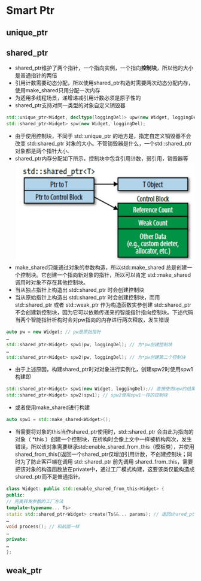 # Smart Ptr
## unique_ptr

## shared_ptr
- shared_ptr维护了两个指针，一个指向实例，一个指向**控制块**，所以他的大小是普通指针的两倍
- 引用计数需要动态分配，所以使用shared_ptr构造时需要两次动态分配内存，使用make_shared只用分配一次内存
- 为适用多线程场景，递增递减引⽤计数必须是原⼦性的
- shared_ptr支持对同一类型的对象自定义销毁器
```cpp
std::unique_ptr<Widget, decltype(loggingDel)> upw(new Widget, loggingDel); //对于同一对象，不同类型的销毁器，是不同类型
std::shared_ptr<Widget> spw(new Widget, loggingDel);
```
- 由于使用控制块，不同于 std::unique_ptr 的地⽅是，指定⾃定义销毁器不会改变 std::shared_ptr 对象的⼤小。不管销毁器是什么，⼀个std::shared_ptr 对象都是两个指针⼤小.
- shared_ptr内存分配如下所示，控制块中包含引用计数，弱引用，销毁器等
![](./shared_ptr_control_block.jpg)
- make_shared只能通过对象的参数构造，所以std::make_shared 总是创建⼀个控制块。它创建⼀个指向新对象的指针，所以可以肯定 std::make_shared 调⽤时对象不存在其他控制块。
- 当从独占指针上构造出 std::shared_ptr 时会创建控制块
- 当从原始指针上构造出 std::shared_ptr 时会创建控制块，而⽤ std::shared_ptr 或者 std::weak_ptr 作为构造函数实参创建 std::shared_ptr 不会创建新控制块，因为它可以依赖传递来的智能指针指向控制块。下述代码当两个智能指针析构时会对pw指向的内存进行两次释放，发生错误
```cpp
auto pw = new Widget; // pw是原始指针
…
std::shared_ptr<Widget> spw1(pw, loggingDel); // 为*pw创建控制块
…
std::shared_ptr<Widget> spw2(pw, loggingDel); // 为*pw创建第⼆个控制块
```
- 由于上述原因，构建shared_ptr时对对象进行实例化，创建spw2时使用spw1构建即
```cpp
std::shared_ptr<Widget> spw1(new Widget, loggingDel);// 直接使⽤new的结果
std::shared_ptr<Widget> spw2(spw1); // spw2使⽤spw1⼀样的控制块
```
- 或者使用make_shared进行构建
```cpp
auto spw1 = std::make_shared<Widget>();
```
- 当需要将对象的this当作shared_ptr使用时，std::shared_ptr 会由此为指向的对象（ *this ）创建⼀个控制块，在析构时会像上文中一样被析构两次，发生错误，所以该对象需要继承std::enable_shared_from_this<Widget>（模板类），并使用shared_from_this()返回一个shared_ptr仅增加引用计数，不创建控制块；同时为了防⽌客⼾端在调⽤ std::shared_ptr 前先调⽤ shared_from_this，需要把该对象的构造函数放在private中，通过工厂模式构建，这要该类仅能构造成shared_ptr而不是普通指针。
```cpp
class Widget: public std::enable_shared_from_this<Widget> {
public:
// 完美转发参数的⼯⼚⽅法
template<typename... Ts>
static std::shared_ptr<Widget> create(Ts&&... params); // 返回shared_ptr
…
void process(); // 和前⾯⼀样
…
private:
…
};
```
## weak_ptr